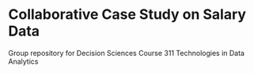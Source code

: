 # Collaborative Case Study on Salary Data
Group repository for Decision Sciences Course 311 Technologies in Data Analytics
